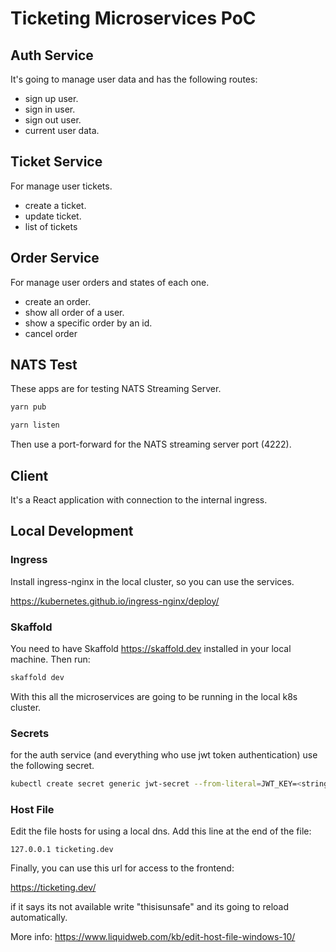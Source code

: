 # Ticketing Microservices PoC

## Auth Service

It's going to manage user data and has the following routes:
  - sign up user.
  - sign in user.
  - sign out user.
  - current user data.

## Ticket Service

For manage user tickets.
  - create a ticket.
  - update ticket.
  - list of tickets

## Order Service

For manage user orders and states of each one.
- create an order.
- show all order of a user.
- show a specific order by an id.
- cancel order

## NATS Test

These apps are for testing NATS Streaming Server.

```bash
yarn pub
```

```bash
yarn listen
```

Then use a port-forward for the NATS streaming server port (4222).

## Client

It's a React application with connection to the internal ingress.

## Local Development

### Ingress

Install ingress-nginx in the local cluster, so you can use the services.

<https://kubernetes.github.io/ingress-nginx/deploy/>

### Skaffold

You need to have Skaffold <https://skaffold.dev> installed in your local machine. Then run:

```bash
skaffold dev
```

With this all the microservices are going to be running in the local k8s cluster.

### Secrets

for the auth service (and everything who use jwt token authentication) use the following secret.

```bash
kubectl create secret generic jwt-secret --from-literal=JWT_KEY=<string>
```

### Host File

Edit the file hosts for using a local dns. Add this line at the end of the file:

```
127.0.0.1 ticketing.dev
```

Finally, you can use this url for access to the frontend:

<https://ticketing.dev/>

if it says its not available write "thisisunsafe" and its going to reload automatically.

More info:
<https://www.liquidweb.com/kb/edit-host-file-windows-10/>
